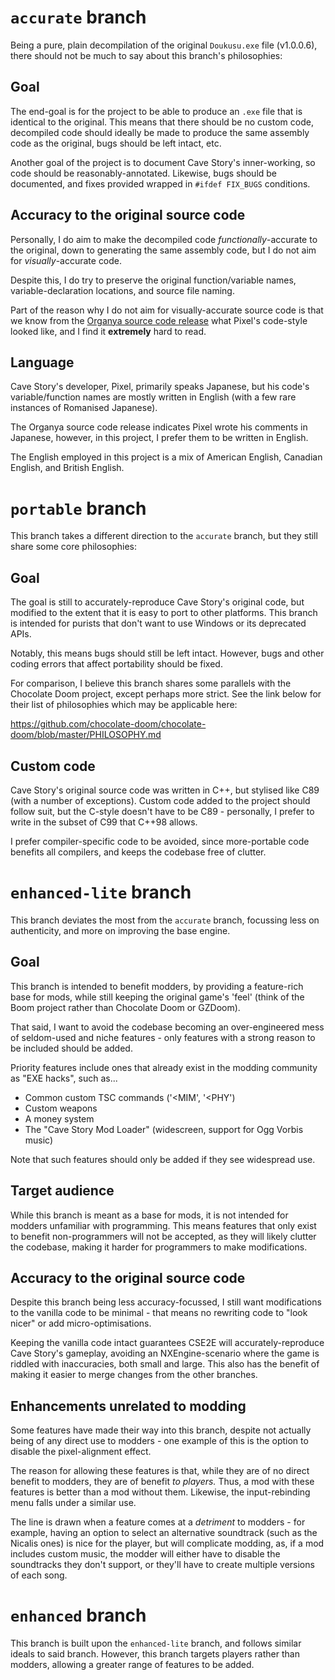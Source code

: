 # `accurate` branch
Being a pure, plain decompilation of the original `Doukusu.exe` file (v1.0.0.6),
there should not be much to say about this branch's philosophies:

## Goal
The end-goal is for the project to be able to produce an `.exe` file that is
identical to the original. This means that there should be no custom code,
decompiled code should ideally be made to produce the same assembly code as the
original, bugs should be left intact, etc.

Another goal of the project is to document Cave Story's inner-working, so code
should be reasonably-annotated. Likewise, bugs should be documented, and fixes
provided wrapped in `#ifdef FIX_BUGS` conditions.

## Accuracy to the original source code
Personally, I do aim to make the decompiled code _functionally_-accurate to the
original, down to generating the same assembly code, but I do not aim for
_visually_-accurate code.

Despite this, I do try to preserve the original function/variable names,
variable-declaration locations, and source file naming.

Part of the reason why I do not aim for visually-accurate source code is that we
know from the [Organya source code release](https://github.com/shbow/organya/)
what Pixel's code-style looked like, and I find it **extremely** hard to read.

## Language
Cave Story's developer, Pixel, primarily speaks Japanese, but his code's
variable/function names are mostly written in English (with a few rare instances
of Romanised Japanese).

The Organya source code release indicates Pixel wrote his comments in Japanese,
however, in this project, I prefer them to be written in English.

The English employed in this project is a mix of American English, Canadian
English, and British English.

# `portable` branch
This branch takes a different direction to the `accurate` branch, but they still
share some core philosophies:

## Goal
The goal is still to accurately-reproduce Cave Story's original code, but
modified to the extent that it is easy to port to other platforms. This branch
is intended for purists that don't want to use Windows or its deprecated APIs.

Notably, this means bugs should still be left intact. However, bugs and other
coding errors that affect portability should be fixed.

For comparison, I believe this branch shares some parallels with the
Chocolate Doom project, except perhaps more strict. See the link below for their
list of philosophies which may be applicable here:

https://github.com/chocolate-doom/chocolate-doom/blob/master/PHILOSOPHY.md

## Custom code
Cave Story's original source code was written in C++, but stylised like C89
(with a number of exceptions). Custom code added to the project should follow
suit, but the C-style doesn't have to be C89 - personally, I prefer to write in
the subset of C99 that C++98 allows.

I prefer compiler-specific code to be avoided, since more-portable code benefits
all compilers, and keeps the codebase free of clutter.

# `enhanced-lite` branch
This branch deviates the most from the `accurate` branch, focussing less on
authenticity, and more on improving the base engine.

## Goal
This branch is intended to benefit modders, by providing a feature-rich base for
mods, while still keeping the original game's 'feel' (think of the Boom project
rather than Chocolate Doom or GZDoom).

That said, I want to avoid the codebase becoming an over-engineered mess of
seldom-used and niche features - only features with a strong reason to be
included should be added.

Priority features include ones that already exist in the modding community as
"EXE hacks", such as...
* Common custom TSC commands ('<MIM', '<PHY')
* Custom weapons
* A money system
* The "Cave Story Mod Loader" (widescreen, support for Ogg Vorbis music)

Note that such features should only be added if they see widespread use.

## Target audience
While this branch is meant as a base for mods, it is not intended for modders
unfamiliar with programming. This means features that only exist to benefit
non-programmers will not be accepted, as they will likely clutter the codebase,
making it harder for programmers to make modifications.

## Accuracy to the original source code
Despite this branch being less accuracy-focussed, I still want modifications to
the vanilla code to be minimal - that means no rewriting code to "look nicer" or
add micro-optimisations.

Keeping the vanilla code intact guarantees CSE2E will accurately-reproduce
Cave Story's gameplay, avoiding an NXEngine-scenario where the game is riddled
with inaccuracies, both small and large. This also has the benefit of making it
easier to merge changes from the other branches.

## Enhancements unrelated to modding
Some features have made their way into this branch, despite not actually being
of any direct use to modders - one example of this is the option to disable the
pixel-alignment effect.

The reason for allowing these features is that, while they are of no direct
benefit to modders, they are of benefit _to players._ Thus, a mod with these
features is better than a mod without them. Likewise, the input-rebinding menu
falls under a similar use.

The line is drawn when a feature comes at a _detriment_ to modders - for
example, having an option to select an alternative soundtrack (such as the
Nicalis ones) is nice for the player, but will complicate modding, as, if a mod
includes custom music, the modder will either have to disable the soundtracks
they don't support, or they'll have to create multiple versions of each song.

# `enhanced` branch
This branch is built upon the `enhanced-lite` branch, and follows similar ideals
to said branch. However, this branch targets players rather than modders,
allowing a greater range of features to be added.

